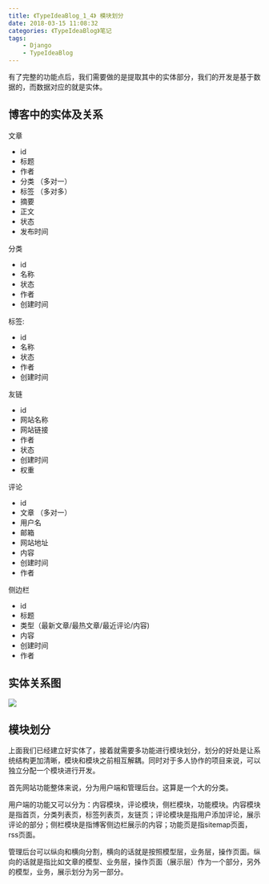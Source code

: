 ```yaml
---
title: 《TypeIdeaBlog_1_4》 模块划分
date: 2018-03-15 11:08:32
categories: 《TypeIdeaBlog》笔记
tags:
    - Django
    - TypeIdeaBlog
---
```




有了完整的功能点后，我们需要做的是提取其中的实体部分，我们的开发是基于数据的，而数据对应的就是实体。



## 博客中的实体及关系 

文章

- id
- 标题
- 作者
- 分类 （多对一）
- 标签 （多对多）
- 摘要
- 正文
- 状态 
- 发布时间 

分类 

- id
- 名称
- 状态
- 作者
- 创建时间

标签:

- id
- 名称
- 状态
- 作者
- 创建时间



友链

- id
- 网站名称 
- 网站链接
- 作者
- 状态
- 创建时间
- 权重 

评论

- id
- 文章 （多对一）
- 用户名
- 邮箱
- 网站地址
- 内容
- 创建时间
- 作者

侧边栏 

- id
- 标题
- 类型（最新文章/最热文章/最近评论/内容)
- 内容
- 创建时间
- 作者




## 实体关系图

![](http://imglf5.nosdn.127.net/img/djBlNVYzdmRMZEpxZmhNbDVHV1IwVGYrT0FqWVdrbVNXc3Z1U1BWZUxWVll0cjBmZjZaT3J3PT0.jpeg?imageView&thumbnail=1844y1436&type=jpg&quality=96&stripmeta=0&type=jpg)




## 模块划分

上面我们已经建立好实体了，接着就需要多功能进行模块划分，划分的好处是让系统结构更加清晰，模块和模块之前相互解耦。同时对于多人协作的项目来说，可以独立分配一个模块进行开发。

首先网站功能整体来说，分为用户端和管理后台。这算是一个大的分类。

用户端的功能又可以分为：内容模块，评论模块，侧栏模块，功能模块。内容模块是指首页，分类列表页，标签列表页，友链页；评论模块是指用户添加评论，展示评论的部分；侧栏模块是指博客侧边栏展示的内容；功能页是指sitemap页面，rss页面。

管理后台可以纵向和横向分割，横向的话就是按照模型层，业务层，操作页面。纵向的话就是指比如文章的模型、业务层，操作页面（展示层）作为一个部分，另外的模型，业务，展示划分为另一部分。